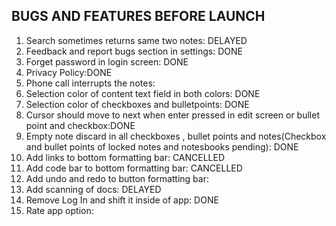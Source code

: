 BUGS AND FEATURES BEFORE LAUNCH
-------------------------------------------------------------

1) Search sometimes returns same two notes: DELAYED
2) Feedback and report bugs section in settings: DONE
3) Forget password in login screen: DONE
4) Privacy Policy:DONE
5) Phone call interrupts the notes:
6) Selection color of content text field in both colors: DONE
7) Selection color of checkboxes and bulletpoints: DONE
8) Cursor should move to next when enter pressed in edit screen or bullet point and checkbox:DONE
9) Empty note discard in all checkboxes , bullet points and notes(Checkbox and bullet points of locked notes and notesbooks pending): DONE
10) Add links to bottom formatting bar: CANCELLED
11) Add code bar to bottom formatting bar: CANCELLED
12) Add undo and redo to button formatting bar:
13) Add scanning of docs: DELAYED
14) Remove Log In and shift it inside of app: DONE
15) Rate app option: